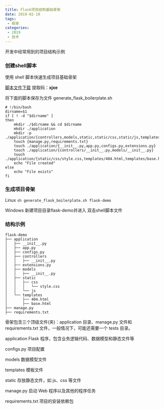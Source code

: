 ```yaml
---
title: Flask项目结构基础骨架
date: 2019-02-10
tags:
 - 框架
categories:
 - 2019
 - 技术
---
```



开发中经常用到的项目结构示例
### 创建shell脚本
使用 shell 脚本快速生成项目基础骨架

[脚本文件下载](https://pan.baidu.com/s/1gey_Ngn6VfzQMRAQVhSGnA)  提取码：**xjxe** 

将下面的脚本保存为文件 generate_flask_boilerplate.sh

``` shell
# !/bin/bash
dirname=$1
if [ ! -d "$dirname" ]
then
    mkdir ./$dirname && cd $dirname
    mkdir ./application
    mkdir -p ./application/{controllers,models,static,static/css,static/js,templates}
    touch {manage.py,requirements.txt}
    touch ./application/{__init__.py,app.py,configs.py,extensions.py}
    touch ./application/{controllers/__init__.py,models/__init__.py}
    touch ./application/{static/css/style.css,templates/404.html,templates/base.html}
    echo "File created"
else
    echo "File exists"
fi
```
### 生成项目骨架

Linux ```sh generate_flask_boilerplate.sh flask-demo```

Windows 新建项目目录flask-demo并进入 双击shell脚本文件
### 结构示例
```
flask-demo
├── application
│   ├── __init__.py
│   ├── app.py
│   ├── configs.py
│   ├── controllers
│   │   ├── __init__.py
│   ├── extensions.py
│   ├── models
│   │   ├── __init__.py
│   ├── static
│   │   ├── css
│   │   │   └── style.css
│   │   └── js
│   └── templates
│       ├── 404.html
│       ├── base.html
├── manage.py
├── requirements.txt
```
骨架包含三个顶级文件(夹)：application 目录、manage.py 文件和 requirements.txt 文件，一般情况下，可能还需要一个 tests 目录。

application Flask 程序，包含业务逻辑代码、数据模型和静态文件等

configs.py 项目配置

models 数据模型文件

templates 模板文件

static  存放静态文件，如 js、css 等文件

manage.py  启动 Web 程序以及其他的程序任务

requirements.txt  项目的安装依赖包

